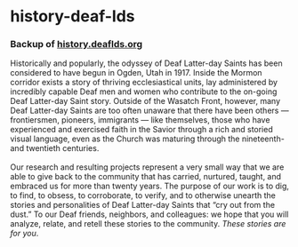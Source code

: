 # history-deaf-lds
### Backup of <a href="http://history.deaflds.org" target="blank">history.deaflds.org<a/>
Historically and popularly, the odyssey of Deaf Latter-day Saints has been considered to have begun in Ogden, Utah in 1917. Inside the Mormon corridor exists a story of thriving ecclesiastical units, lay administered by incredibly capable Deaf men and women who contribute to the on-going Deaf Latter-day Saint story. Outside of the Wasatch Front, however, many Deaf Latter-day Saints are too often unaware that there have been others &#8212; frontiersmen, pioneers, immigrants &#8212; like themselves, those who have experienced and exercised faith in the Savior through a rich and storied visual language, even as the Church was maturing through the nineteenth- and twentieth centuries.<br><br>
Our research and resulting projects represent a very small way that we are able to give back to the community that has carried, nurtured, taught, and embraced us for more than twenty years. The purpose of our work is to dig, to find, to obsess, to corroborate, to verify, and to otherwise unearth the stories and personalities of Deaf Latter-day Saints that &#8220;cry out from the dust.&#8221; To our Deaf friends, neighbors, and colleagues: we hope that you will analyze, relate, and retell these stories to the community. <em>These stories are for you</em>.
